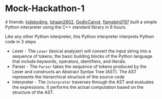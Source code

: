 # Mock-Hackathon-1

4 friends: [kidskoding](https://github.com/kidskoding), [Ishaan2602](https://github.com/Ishaan2602), [GodlyCarrot](https://github.com/GodlyCarrot), [flamebird797](https://github.com/flamebird797) built a simple Python interpreter using the C++ standard library in 6 hours.

Like any other Python interpreter, this Python interpreter interprets Python code in 3 steps
- Lexer - The `Lexer` (lexical analyzer) will convert the input string into a sequence of tokens, the basic building blocks of the Python language that include keywords, operators, identifiers, and literals.
- Parser - The `Parser` takes the sequence of tokens produced by the Lexer and constructs an Abstract Syntax Tree (AST). The AST represents the hierarchical structure of the source code
- Interpreter - The `Interpreter` traverses through the AST and evaluates the expressions. It performs the actual computation based on the structure of the AST.
